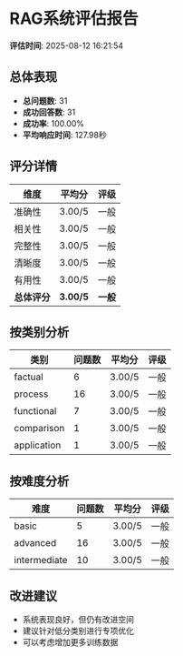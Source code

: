 # RAG系统评估报告

**评估时间**: 2025-08-12 16:21:54

## 总体表现

- **总问题数**: 31
- **成功回答数**: 31
- **成功率**: 100.00%
- **平均响应时间**: 127.98秒

## 评分详情

| 维度 | 平均分 | 评级 |
|------|--------|------|
| 准确性 | 3.00/5 | 一般 |
| 相关性 | 3.00/5 | 一般 |
| 完整性 | 3.00/5 | 一般 |
| 清晰度 | 3.00/5 | 一般 |
| 有用性 | 3.00/5 | 一般 |
| **总体评分** | **3.00/5** | **一般** |

## 按类别分析

| 类别 | 问题数 | 平均分 | 评级 |
|------|--------|--------|----- |
| factual | 6 | 3.00/5 | 一般 |
| process | 16 | 3.00/5 | 一般 |
| functional | 7 | 3.00/5 | 一般 |
| comparison | 1 | 3.00/5 | 一般 |
| application | 1 | 3.00/5 | 一般 |

## 按难度分析

| 难度 | 问题数 | 平均分 | 评级 |
|------|--------|--------|------|
| basic | 5 | 3.00/5 | 一般 |
| advanced | 16 | 3.00/5 | 一般 |
| intermediate | 10 | 3.00/5 | 一般 |

## 改进建议

- 系统表现良好，但仍有改进空间
- 建议针对低分类别进行专项优化
- 可以考虑增加更多训练数据
